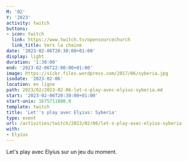 ```yaml
---
M: '02'
Y: '2023'
activity: twitch
buttons:
- icon: twitch
  link: https://www.twitch.tv/opensourcechurch
  link_title: Vers la chaine
date: '2023-02-06T20:30:00+01:00'
display: light
duration: '1:30:00'
end: '2023-02-06T22:00:00+01:00'
image: https://sickr.files.wordpress.com/2017/06/syberia.jpg
isodate: '2023-02-06'
location: en ligne
path: 2023/02/2023-02-06-let-s-play-avec-elyius-syberia.md
start: '2023-02-06T20:30:00+01:00'
start-unix: 1675711800.0
template: twitch
title: 'Let''s play avec Elyius: Syberia'
type: event
url: /activities/twitch/2023/02/06/let-s-play-avec-elyius-syberia
with:
- Elyius
---
```

Let's play avec Elyius sur un jeu du moment.